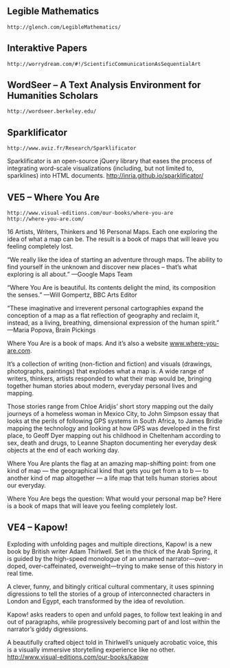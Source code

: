 ## Legible Mathematics
	http://glench.com/LegibleMathematics/

## Interaktive Papers
	http://worrydream.com/#!/ScientificCommunicationAsSequentialArt

## WordSeer – A Text Analysis Environment for Humanities Scholars
	http://wordseer.berkeley.edu/

## Sparklificator
	http://www.aviz.fr/Research/Sparklificator
Sparklificator is an open-source jQuery library that eases the process of integrating word-scale visualizations (including, but not limited to, sparklines) into HTML documents.
	http://inria.github.io/sparklificator/

## VE5 – Where You Are
	http://www.visual-editions.com/our-books/where-you-are
	http://where-you-are.com/
16 Artists, Writers, Thinkers and 16 Personal Maps. Each one exploring the idea of what a map can be. The result is a book of maps that will leave you feeling completely lost.

“We really like the idea of starting an adventure through maps. The ability to find yourself in the unknown and discover new places – that’s what exploring is all about.” —Google Maps Team

“Where You Are is beautiful. Its contents delight the mind, its composition the senses.” —Will Gompertz, BBC Arts Editor

“These imaginative and irreverent personal cartographies expand the conception of a map as a flat reflection of geography and reclaim it, instead, as a living, breathing, dimensional expression of the human spirit.”
	—Maria Popova, Brain Pickings

Where You Are is a book of maps. And it’s also a website www.where-you-are.com.

It’s a collection of writing (non-fiction and fiction) and visuals (drawings, photographs, paintings) that explodes what a map is. A wide range of writers, thinkers, artists responded to what their map would be, bringing together human stories about modern, everyday personal lives and mapping.

Those stories range from Chloe Aridjis’ short story mapping out the daily journeys of a homeless woman in Mexico City, to John Simpson essay that looks at the perils of following GPS systems in South Africa, to James Bridle mapping the technology and looking at how GPS was developed in the first place, to Geoff Dyer mapping out his childhood in Cheltenham according to sex, death and drugs, to Leanne Shapton documenting her everyday desk objects at the end of each working day.

Where You Are plants the flag at an amazing map-shifting point: from one kind of map — the geographical kind that gets you get from a to b — to another kind of map altogether — a life map that tells human stories about our everyday.

Where You Are begs the question: What would your personal map be? Here is a book of maps that will leave you feeling completely lost.

## VE4 – Kapow!
Exploding with unfolding pages and multiple directions, Kapow! is a new book by British writer Adam Thirlwell. Set in the thick of the Arab Spring, it is guided by the high-speed monologue of an unnamed narrator—over-doped,
over-caffeinated, overweight—trying to make sense of this history in real time.

A clever, funny, and bitingly critical cultural commentary, it uses spinning digressions to tell the stories of a group of interconnected characters in London and Egypt, each transformed by the idea of revolution.

Kapow! asks readers to open and unfold pages, to follow text leaking in and out of paragraphs, while progressively becoming part of and lost within the narrator’s giddy digressions.

A beautifully crafted object told in Thirlwell’s uniquely acrobatic voice, this is a visually immersive storytelling experience like no other.
	http://www.visual-editions.com/our-books/kapow